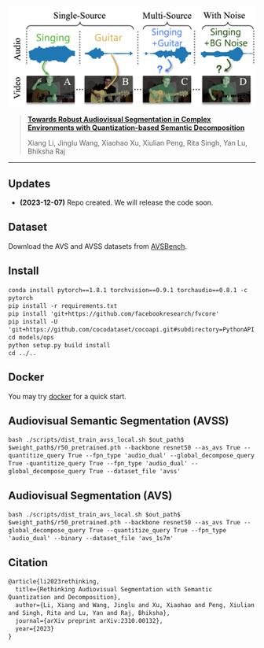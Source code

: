 <p align="center"><img src="teaser.png" width="700"/></p>

> [**Towards Robust Audiovisual Segmentation in Complex Environments with Quantization-based Semantic Decomposition**](https://arxiv.org/pdf/2310.00132.pdf)
>
> Xiang Li, Jinglu Wang, Xiaohao Xu, Xiulian Peng, Rita Singh, Yan Lu, Bhiksha Raj
---

## Updates
- **(2023-12-07)** Repo created. We will release the code soon.

## Dataset
Download the AVS and AVSS datasets from [AVSBench](http://www.avlbench.opennlplab.cn/leaderboard/avss).

## Install
```
conda install pytorch==1.8.1 torchvision==0.9.1 torchaudio==0.8.1 -c pytorch
pip install -r requirements.txt 
pip install 'git+https://github.com/facebookresearch/fvcore' 
pip install -U 'git+https://github.com/cocodataset/cocoapi.git#subdirectory=PythonAPI'
cd models/ops
python setup.py build install
cd ../..
```

## Docker
You may try [docker](https://hub.docker.com/r/ang9867/refer) for a quick start.

## Audiovisual Semantic Segmentation (AVSS)
```
bash ./scripts/dist_train_avss_local.sh $out_path$ $weight_path$/r50_pretrained.pth --backbone resnet50 --as_avs True --quantitize_query True --fpn_type 'audio_dual' --global_decompose_query True -quantitize_query True --fpn_type 'audio_dual' --global_decompose_query True --dataset_file 'avss'
```

## Audiovisual Segmentation (AVS)
```
bash ./scripts/dist_train_avs_local.sh $out_path$ $weight_path$/r50_pretrained.pth --backbone resnet50 --as_avs True --global_decompose_query True --quantitize_query True --fpn_type 'audio_dual' --binary --dataset_file 'avs_1s7m'
```

## Citation

```
@article{li2023rethinking,
  title={Rethinking Audiovisual Segmentation with Semantic Quantization and Decomposition},
  author={Li, Xiang and Wang, Jinglu and Xu, Xiaohao and Peng, Xiulian and Singh, Rita and Lu, Yan and Raj, Bhiksha},
  journal={arXiv preprint arXiv:2310.00132},
  year={2023}
}
```
